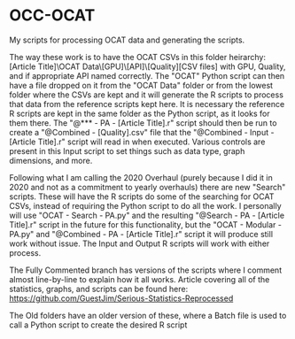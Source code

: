 # OCC-OCAT
My scripts for processing OCAT data and generating the scripts.

The way these work is to have the OCAT CSVs in this folder heirarchy: \[Article Title\]\OCAT Data\\\[GPU\]\\\[API\]\\\[Quality\]\[CSV files\] with GPU, Quality, and if appropriate API named correctly.
The "OCAT" Python script can then have a file dropped on it from the "OCAT Data" folder or from the lowest folder where the CSVs are kept and it will generate the R scripts to process that data from the reference scripts kept here.
It is necessary the reference R scripts are kept in the same folder as the Python script, as it looks for them there.
The "@*** - PA - \[Article Title\].r" script should then be run to create a "@Combined - \[Quality\].csv" file that the "@Combined - Input - \[Article Title\].r" script will read in when executed.
Various controls are present in this Input script to set things such as data type, graph dimensions, and more.

Following what I am calling the 2020 Overhaul (purely because I did it in 2020 and not as a commitment to yearly overhauls) there are new "Search" scripts.
These will have the R scripts do some of the searching for OCAT CSVs, instead of requiring the Python script to do all the work.
I personally will use "OCAT - Search - PA.py" and the resulting "@Search - PA - \[Article Title\].r" script in the future for this functionality, but the "OCAT - Modular - PA.py" and "@Combined - PA - \[Article Title\].r" script it will produce still work without issue.
The Input and Output R scripts will work with either process.

The Fully Commented branch has versions of the scripts where I comment almost line-by-line to explain how it all works.
Article covering all of the statistics, graphs, and scripts can be found here: https://github.com/GuestJim/Serious-Statistics-Reprocessed

The Old folders have an older version of these, where a Batch file is used to call a Python script to create the desired R script
